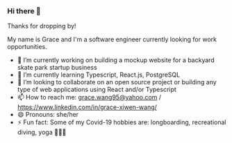 ### Hi there 👋

Thanks for dropping by! 

My name is Grace and I'm a software engineer currently looking for work opportunities. 

- 🔭 I’m currently working on building a mockup website for a backyard skate park startup business
- 🌱 I’m currently learning Typescript, React.js, PostgreSQL
- 👯 I’m looking to collaborate on an open source project or building any type of web applications using React and/or Typescript
- 📫 How to reach me: grace.wang95@yahoo.com / https://www.linkedin.com/in/grace-xiwen-wang/ 
- 😄 Pronouns: she/her
- ⚡ Fun fact: Some of my Covid-19 hobbies are: longboarding, recreational diving, yoga 🧘🏻‍♀️ 

<!--
**grace569/grace569** is a ✨ _special_ ✨ repository because its `README.md` (this file) appears on your GitHub profile.

Here are some ideas to get you started:

- 🔭 I’m currently working on ...
- 🌱 I’m currently learning ...
- 👯 I’m looking to collaborate on ...
- 🤔 I’m looking for help with ...
- 💬 Ask me about ...
- 📫 How to reach me: ...
- 😄 Pronouns: ...
- ⚡ Fun fact: ...
-->
